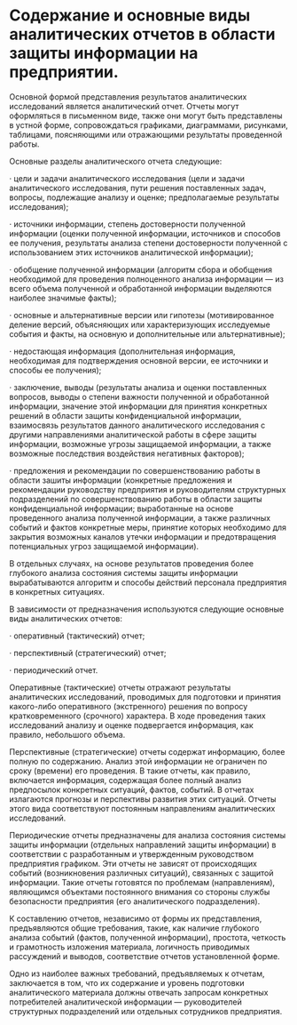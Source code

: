 # Содержание и основные виды аналитических отчетов в области защиты информации на предприятии.

Основной формой представления результатов аналитических исследований является аналитический отчет. Отчеты могут оформляться в письменном виде, также они могут быть представлены в устной форме, сопровождаться графиками, диаграммами, рисунками, таблицами, поясняющими или отражающими результаты проведенной работы.

Основные разделы аналитического отчета следующие:

·  цели и задачи аналитического исследования \(цели и задачи аналитического исследования, пути решения поставленных задач, вопросы, подлежащие анализу и оценке; предполагаемые результаты исследования\);

·  источники информации, степень достоверности полученной информации \(оценки полученной информации, источников и способов ее получения, результаты анализа степени достоверности полученной с использованием этих источников аналитической информации\);

·  обобщение полученной информации \(алгоритм сбора и обобщения необходимой для проведения полноценного анализа информации — из всего объема полученной и обработанной информации выделяются наиболее значимые факты\);

·  основные и альтернативные версии или гипотезы \(мотивированное деление версий, объясняющих или характеризующих исследуемые события и факты, на основную и дополнительные или альтернативные\);

·  недостающая информация \(дополнительная информация, необходимая для подтверждения основной версии, ее источники и способы ее получения\);

·  заключение, выводы \(результаты анализа и оценки поставленных вопросов, выводы о степени важности полученной и обработанной информации, значение этой информации для принятия конкретных решений в области защиты конфиденциальной информации, взаимосвязь результатов данного аналитического исследования с другими направлениями аналитической работы в сфере защиты информации, возможные угрозы защищаемой информации, а также возможные последствия воздействия негативных факторов\);

·  предложения и рекомендации по совершенствованию работы в области зашиты информации \(конкретные предложения и рекомендации руководству предприятия и руководителям структурных подразделений по совершенствованию работы в области защиты конфиденциальной информации; выработанные на основе проведенного анализа полученной информации, а также различных событий и фактов конкретные меры, принятие которых необходимо для закрытия возможных каналов утечки информации и предотвращения потенциальных угроз защищаемой информации\).

В отдельных случаях, на основе результатов проведения более глубокого анализа состояния системы защиты информации вырабатываются алгоритм и способы действий персонала предприятия в конкретных ситуациях.

В зависимости от предназначения используются следующие основные виды аналитических отчетов:

·  оперативный \(тактический\) отчет;

·  перспективный \(стратегический\) отчет;

·  периодический отчет.

Оперативные \(тактические\) отчеты отражают результаты аналитических исследований, проводимых для подготовки и принятия какого-либо оперативного \(экстренного\) решения по вопросу кратковременного \(срочного\) характера. В ходе проведения таких исследований анализу и оценке подвергается информация, как правило, небольшого объема.

Перспективные \(стратегические\) отчеты содержат информацию, более полную по содержанию. Анализ этой информации не ограничен по сроку \(времени\) его проведения. В такие отчеты, как правило, включается информация, содержащая более полный анализ предпосылок конкретных ситуаций, фактов, событий. В отчетах излагаются прогнозы и перспективы развития этих ситуаций. Отчеты этого вида соответствуют постоянным направлениям аналитических исследований.

Периодические отчеты предназначены для анализа состояния системы защиты информации \(отдельных направлений защиты информации\) в соответствии с разработанным и утвержденным руководством предприятия графиком. Эти отчеты не зависят от происходящих событий \(возникновения различных ситуаций\), связанных с защитой информации. Такие отчеты готовятся по проблемам \(направлениям\), являющимся объектами постоянного внимания со стороны службы безопасности предприятия \(его аналитического подразделения\).

К составлению отчетов, независимо от формы их представления, предъявляются общие требования, такие, как наличие глубокого анализа событий \(фактов, полученной информации\), простота, четкость и грамотность изложения материала, логичность приводимых рассуждений и выводов, соответствие отчетов установленной форме.

Одно из наиболее важных требований, предъявляемых к отчетам, заключается в том, что их содержание и уровень подготовки аналитического материала должны отвечать запросам конкретных потребителей аналитической информации — руководителей структурных подразделений или отдельных сотрудников предприятия.

